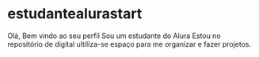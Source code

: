 # estudantealurastart
Olá, Bem vindo ao seu perfil
Sou um estudante do Alura
Estou no repositório de digital
ultiliza-se espaço para me organizar e fazer projetos.
